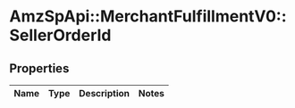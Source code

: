 # AmzSpApi::MerchantFulfillmentV0::SellerOrderId

## Properties
Name | Type | Description | Notes
------------ | ------------- | ------------- | -------------

